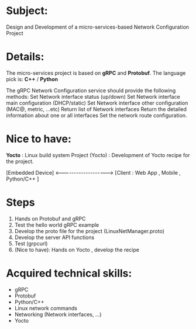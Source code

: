 # Subject: 

Design and Development of a micro-services-based Network Configuration Project

# Details:

The micro-services project is based on **gRPC** and **Protobuf**.
The language pick is: **C++** / **Python**

The gRPC Network Configuration service should provide the following methods:
Set Network interface status (up/down)
Set Network interface main configuration (DHCP/static)
Set Network interface other configuration (MAC@, metric, ...etc)
Return list of Network interfaces
Return the detailed information about one or all interfaces
Set the network route configuration.

# Nice to have:
**Yocto** : Linux build system
Project (Yocto) : Development of Yocto recipe for the project.

[Embedded Device] <-------------------> [Client : Web App , Mobile , Python/C++ ]

# Steps
1) Hands on Protobuf and gRPC
2) Test the hello world gRPC example
3) Develop the proto file for the project (LinuxNetManager.proto)
4) Develop the server API functions
5) Test (grpcurl)
6) (Nice to have): Hands on Yocto , develop the recipe

# Acquired technical skills:
- gRPC
- Protobuf
- Python/C++
- Linux network commands
- Networking (Network interfaces, ...)
- Yocto